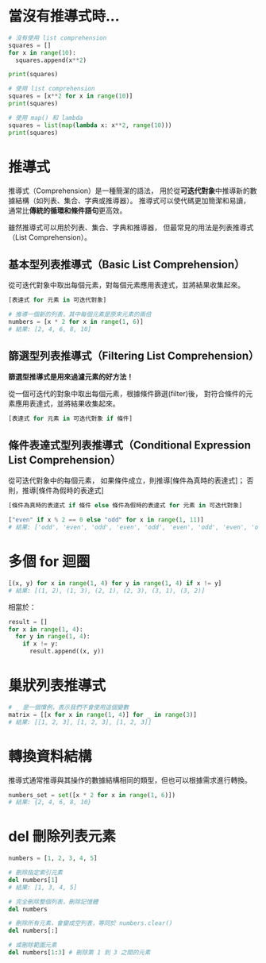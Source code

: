 # 當沒有推導式時...

```py
# 沒有使用 list comprehension
squares = []
for x in range(10):
  squares.append(x**2)

print(squares)

# 使用 list comprehension
squares = [x**2 for x in range(10)]
print(squares)

# 使用 map() 和 lambda
squares = list(map(lambda x: x**2, range(10)))
print(squares)

```

# 推導式

推導式（Comprehension）是一種簡潔的語法，
用於從**可迭代對象**中推導新的數據結構（如列表、集合、字典或推導器）。
推導式可以使代碼更加簡潔和易讀，
通常比**傳統的循環和條件語句**更高效。

雖然推導式可以用於列表、集合、字典和推導器，
但最常見的用法是列表推導式（List Comprehension）。

## 基本型列表推導式（Basic List Comprehension）

從可迭代對象中取出每個元素，對每個元素應用表達式，並將結果收集起來。

```py
[表達式 for 元素 in 可迭代對象]
```

```py
# 推導一個新的列表，其中每個元素是原來元素的兩倍
numbers = [x * 2 for x in range(1, 6)]
# 結果: [2, 4, 6, 8, 10]
```

## 篩選型列表推導式（Filtering List Comprehension）

**篩選型推導式是用來過濾元素的好方法！**

從一個可迭代的對象中取出每個元素，根據條件篩選(filter)後，
對符合條件的元素應用表達式，並將結果收集起來。

```py
[表達式 for 元素 in 可迭代對象 if 條件]
```

## 條件表達式型列表推導式（Conditional Expression List Comprehension）

從可迭代對象中的每個元素，
如果條件成立，則推導[條件為真時的表達式]；
否則，推導[條件為假時的表達式]

```py
[條件為真時的表達式 if 條件 else 條件為假時的表達式 for 元素 in 可迭代對象]
```

```python
["even" if x % 2 == 0 else "odd" for x in range(1, 11)]
# 結果: ['odd', 'even', 'odd', 'even', 'odd', 'even', 'odd', 'even', 'odd', 'even']
```

# 多個 for 迴圈

```py
[(x, y) for x in range(1, 4) for y in range(1, 4) if x != y]
# 結果: [(1, 2), (1, 3), (2, 1), (2, 3), (3, 1), (3, 2)]
```

相當於：

```py
result = []
for x in range(1, 4):
  for y in range(1, 4):
    if x != y:
      result.append((x, y))
```

# 巢狀列表推導式

```py
# _ 是一個慣例，表示我們不會使用這個變數
matrix = [[x for x in range(1, 4)] for _ in range(3)]
# 結果: [[1, 2, 3], [1, 2, 3], [1, 2, 3]]
```

# 轉換資料結構

推導式通常推導與其操作的數據結構相同的類型，但也可以根據需求進行轉換。

```py
numbers_set = set([x * 2 for x in range(1, 6)])
# 結果: {2, 4, 6, 8, 10}
```

# del 刪除列表元素

```py
numbers = [1, 2, 3, 4, 5]

# 刪除指定索引元素
del numbers[1]
# 結果: [1, 3, 4, 5]

# 完全刪除整個列表，刪除記憶體
del numbers

# 刪除所有元素，會變成空列表，等同於 numbers.clear()
del numbers[:]

# 或刪除範圍元素
del numbers[1:3] # 刪除第 1 到 3 之間的元素
```
